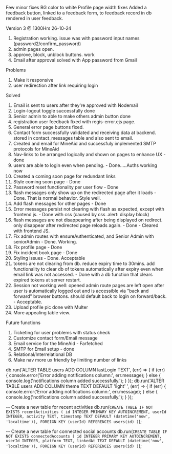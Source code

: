 Few minor fixes
BG color to white
Profile page width fixes
Added a feedback button, linked to a feedback form, to feedback record in db rendered in user feedback.



Version 3 @ 1300Hrs 26-10-24
1. Registration working. issue was with password input names (password2/confirm_password) 
2. admin pages open.
3. approve, block, unblock buttons. work
4. Email after approval solved with App password from Gmail


Problems
1. Make it responsive
11. user redirection after link requiring login


Solved
1. Email is sent to users after they're approved with Nodemail
4. Login-logout toggle successfully done
7. Senior admin to able to make others admin button done
12. registration user feedback fixed with regis-error.ejs page.
13. General error page buttons fixed. 
5. Contact form successfully validated and receiving data at backend. stored in contact_messages table and also sent to email.
14. Created and email for MineAid and successfuly implemented SMTP protocols for MineAid
9. Nav-links to be arranged logically and shown on pages to enhance UX   -    done
3. users are able to login even when pending.   -   Done.....Auths working now
4. Created a coming soon page for redundant links
3. Style coming soon page    -     Done
10. Password reset functionality per user flow    -    Done
1. flash messages only show up on the redirected page 
after it loads    -     Done. That is normal behavior. Style well.
8. Add flash messages for other pages    -     Done
3. Error messages persist not clearing with flash as expected, except with frontend js.    -    Done with css (caused by css .alert: display block)
5. flash messages are not disappearing after being displayed on redirect. only disappear after redirected page reloads again.    -    Done   -   Cleared with frontend JS.
2. Fix admin routes with ensureAuthenticated, and Senior Admin with seniorAdmin   -   Done. Working.
1. Fix profile page    -     Done
2. Fix incident book page    -    Done
6. Styling issues   -   Done. Acceptable
3. tokens are not clearing from db. reduce expiry time to 30mins. add functionality to clear db of tokens automatically after expiry even when email link was not accessed.      -       Done with a db function that clears expired tokens at server restart.
4. Session not working well: opened admin route pages are left open after user is automatically logged out and is accessible via "back and forward" browser buttons. should default back to login on forward/back.   -   Acceptable.
7. Upload profile pic done with Multer
8. More appealing table view.


Future functions
1. Ticketing for user problems with status check
2. Customize contact form/Email message
3. Email service for the MineAid   -   Farfetched
4. SMTP for Email setup   -   done
5. Relational/Interrelational DB
6. Make nav more ux friendly by limiting number of links





db.run('ALTER TABLE users ADD COLUMN lastLogin TEXT', (err) => {
    if (err) {
        console.error('Error adding notifications column:', err.message);
    } else {
        console.log('notifications column added successfully.');
    }
});
db.run('ALTER TABLE users ADD COLUMN theme TEXT DEFAULT 'light' ', (err) => {
    if (err) {
        console.error('Error adding notifications column:', err.message);
    } else {
        console.log('notifications column added successfully.');
    }
});

-- Create a new table for recent activities
db.run(`CREATE TABLE IF NOT EXISTS recentActivities (
    id INTEGER PRIMARY KEY AUTOINCREMENT,
    userId INTEGER,
    activity TEXT,
    timestamp TEXT DEFAULT (datetime('now', 'localtime')),
    FOREIGN KEY (userId) REFERENCES users(id)
)`);

-- Create a new table for connected social accounts
db.run(`CREATE TABLE IF NOT EXISTS connectedAccounts (
    id INTEGER PRIMARY KEY AUTOINCREMENT,
    userId INTEGER,
    platform TEXT,
    linkedAt TEXT DEFAULT (datetime('now', 'localtime')),
    FOREIGN KEY (userId) REFERENCES users(id)
)`);